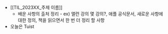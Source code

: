 - [[TIL_2023XX_주제 이름]]
	- 배운 사항의 출처 정리 - ex) 앨런 강의 몇 강의?, 애플 공식문서, 새로운 사항에 대한 정의, 책을 읽으면서 한 번 더 정리 할 사항
- 오늘은 Tuist